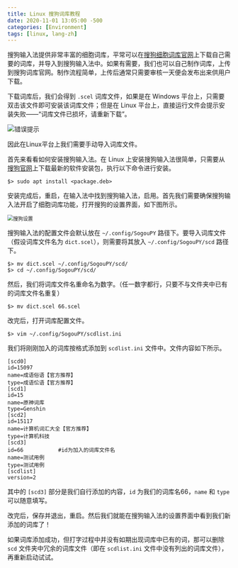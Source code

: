 ```yaml
---
title: Linux 搜狗词库教程
date: 2020-11-01 13:05:00 -500
categories: [Environment]
tags: [linux, lang-zh]
---
```



搜狗输入法提供非常丰富的细胞词库，平常可以在[搜狗细胞词库官网](https://pinyin.sogou.com/dict/)上下载自己需要的词库，并导入到搜狗输入法中。如果有需要，我们也可以自己制作词库，上传到搜狗词库官网。制作流程简单，上传后通常只需要审核一天便会发布出来供用户下载。

下载词库后，我们会得到 `.scel` 词库文件，如果是在 Windows 平台上，只需要双击该文件即可安装该词库文件；但是在 Linux 平台上，直接运行文件会提示安装失败——“词库文件已损坏，请重新下载”。

![错误提示]({{site.url}}/assets/img/2020-11-01/error.jpg)

因此在Linux平台上我们需要手动导入词库文件。

首先来看看如何安装搜狗输入法。在 Linux 上安装搜狗输入法很简单，只需要从[搜狗官网](https://pinyin.sogou.com/linux/)上下载最新的软件安装包，执行以下命令进行安装。

```(bash)
$> sudo apt install <package.deb>
```

安装完成后，重启，在输入法中找到搜狗输入法，启用。首先我们需要确保搜狗输入法开启了细胞词库功能，打开搜狗的设置界面，如下图所示。

<img src="{{site.url}}/assets/img/2020-11-01/sougou_setting.png" alt="搜狗设置" style="zoom: 80%;" />

搜狗输入法的配置文件会默认放在 `~/.config/SogouPY` 路径下。要导入词库文件（假设词库文件名为 `dict.scel`），则需要将其放入 `~/.config/SogouPY/scd` 路径下。

```(bash)
$> mv dict.scel ~/.config/SogouPY/scd/
$> cd ~/.config/SogouPY/scd/
```

然后，我们将词库文件名重命名为数字。（任一数字都行，只要不与文件夹中已有的词库文件名重复）

```(bash)
$> mv dict.scel 66.scel
```

改完后，打开词库配置文件。

```(bash)
$> vim ~/.config/SogouPY/scdlist.ini
```

我们将刚刚加入的词库按格式添加到 `scdlist.ini` 文件中。文件内容如下所示。

```
[scd0]
id=15097
name=成语俗语【官方推荐】
type=成语伀语【官方推荐】
[scd1]
id=15
name=原神词库
type=Genshin
[scd2]
id=15117
name=计算机词汇大全【官方推荐】
type=计算机科技
[scd3]
id=66			#id为加入的词库文件名
name=测试用例
type=测试用例
[scdlist]
version=2
```

其中的 `[scd3]` 部分是我们自行添加的内容，`id` 为我们的词库名66，`name` 和 `type` 可以随意填写。

改完后，保存并退出，重启。然后我们就能在搜狗输入法的设置界面中看到我们新添加的词库了！

如果词库添加成功，但打字过程中并没有如期出现词库中已有的词，那可以删除 `scd` 文件夹中冗余的词库文件（即在 `scdlist.ini` 文件中没有列出的词库文件），再重新启动试试。




